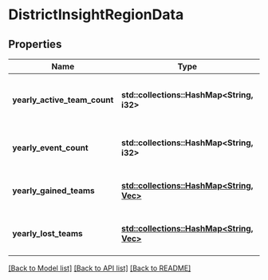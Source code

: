 # DistrictInsightRegionData

## Properties

Name | Type | Description | Notes
------------ | ------------- | ------------- | -------------
**yearly_active_team_count** | **std::collections::HashMap<String, i32>** | Map of year to number of active teams | 
**yearly_event_count** | **std::collections::HashMap<String, i32>** | Map of year to number of events | 
**yearly_gained_teams** | [**std::collections::HashMap<String, Vec<String>>**](Vec.md) | Map of year to list of team keys gained | 
**yearly_lost_teams** | [**std::collections::HashMap<String, Vec<String>>**](Vec.md) | Map of year to list of team keys lost | 

[[Back to Model list]](../README.md#documentation-for-models) [[Back to API list]](../README.md#documentation-for-api-endpoints) [[Back to README]](../README.md)



